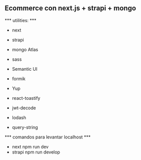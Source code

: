 ## Ecommerce con next.js + strapi + mongo

*** utilities: ***
- next
- strapi
- mongo Atlas

- sass
- Semantic UI
- formik
- Yup
- react-toastify
- jwt-decode
- lodash
- query-string


*** comandos para levantar localhost ***
- next
    npm run dev
- strapi
    npm run develop